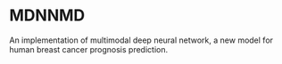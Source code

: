 MDNNMD
===============================
An implementation of multimodal deep neural network, a new model for human breast cancer prognosis prediction.


